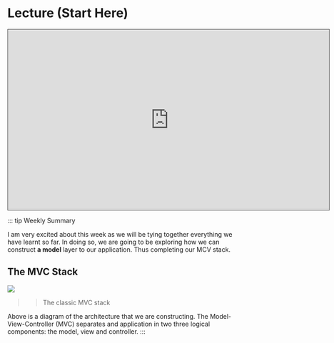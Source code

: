 # Lecture (Start Here)

<iframe src="https://solent.cloud.panopto.eu/Panopto/Pages/Embed.aspx?id=49c1abff-1084-4797-9b19-adc501177f92&autoplay=false&offerviewer=true&showtitle=true&showbrand=false&captions=true&interactivity=all" height="405" width="720" style="border: 1px solid #464646;" allowfullscreen allow="autoplay"></iframe>

::: tip Weekly Summary

I am very excited about this week as we will be tying together everything we have learnt so far. In doing so, we are going to be exploring how we can construct **a model** layer to our application. Thus completing our MCV stack.

## The MVC Stack

![](https://joeappleton18.github.io/data-management-2021-notes/images/mvc.png)

> > The classic MVC stack

Above is a diagram of the architecture that we are constructing. The Model-View-Controller (MVC) separates and application in two three logical components: the model, view and controller.
:::
